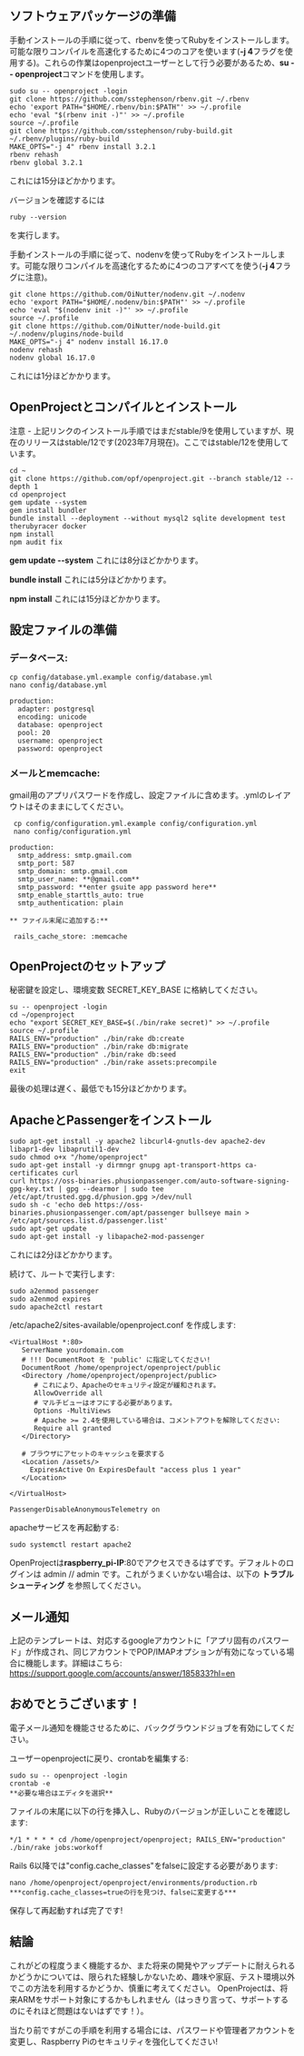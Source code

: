 ## ソフトウェアパッケージの準備

手動インストールの手順に従って、rbenvを使ってRubyをインストールします。可能な限りコンパイルを高速化するために4つのコアを使います(**-j 4**フラグを使用する)。これらの作業はopenprojectユーザーとして行う必要があるため、**su -- openproject**コマンドを使用します。  

```
sudo su -- openproject -login
git clone https://github.com/sstephenson/rbenv.git ~/.rbenv
echo 'export PATH="$HOME/.rbenv/bin:$PATH"' >> ~/.profile
echo 'eval "$(rbenv init -)"' >> ~/.profile
source ~/.profile
git clone https://github.com/sstephenson/ruby-build.git ~/.rbenv/plugins/ruby-build
MAKE_OPTS="-j 4" rbenv install 3.2.1
rbenv rehash
rbenv global 3.2.1

```
これには15分ほどかかります。 

バージョンを確認するには
```
ruby --version
```
を実行します。

手動インストールの手順に従って、nodenvを使ってRubyをインストールします。可能な限りコンパイルを高速化するために4つのコアすべてを使う(**-j 4**フラグに注意)。

```
git clone https://github.com/OiNutter/nodenv.git ~/.nodenv
echo 'export PATH="$HOME/.nodenv/bin:$PATH"' >> ~/.profile
echo 'eval "$(nodenv init -)"' >> ~/.profile
source ~/.profile
git clone https://github.com/OiNutter/node-build.git ~/.nodenv/plugins/node-build
MAKE_OPTS="-j 4" nodenv install 16.17.0
nodenv rehash
nodenv global 16.17.0
```

これには1分ほどかかります。 

## OpenProjectとコンパイルとインストール

注意 - 上記リンクのインストール手順ではまだstable/9を使用していますが、現在のリリースはstable/12です(2023年7月現在)。ここではstable/12を使用しています。

```
cd ~
git clone https://github.com/opf/openproject.git --branch stable/12 --depth 1
cd openproject
gem update --system 
gem install bundler
bundle install --deployment --without mysql2 sqlite development test therubyracer docker 
npm install
npm audit fix
```

**gem update --system** これには8分ほどかかります。 

**bundle install** これには5分ほどかかります。 

**npm install** これには15分ほどかかります。 


## 設定ファイルの準備

### データベース:
```
cp config/database.yml.example config/database.yml
nano config/database.yml
```
```
production:
  adapter: postgresql
  encoding: unicode
  database: openproject
  pool: 20
  username: openproject
  password: openproject
```
  
### メールとmemcache:
 
gmail用のアプリパスワードを作成し、設定ファイルに含めます。.ymlのレイアウトはそのままにしてください。
```
 cp config/configuration.yml.example config/configuration.yml
 nano config/configuration.yml
```
```
production:                          
  smtp_address: smtp.gmail.com
  smtp_port: 587
  smtp_domain: smtp.gmail.com
  smtp_user_name: **@gmail.com**
  smtp_password: **enter gsuite app password here**
  smtp_enable_starttls_auto: true
  smtp_authentication: plain
  
** ファイル末尾に追加する:**
 
 rails_cache_store: :memcache
```


  
## OpenProjectのセットアップ
秘密鍵を設定し、環境変数 SECRET_KEY_BASE に格納してください。

```
su -- openproject -login
cd ~/openproject
echo "export SECRET_KEY_BASE=$(./bin/rake secret)" >> ~/.profile
source ~/.profile
RAILS_ENV="production" ./bin/rake db:create
RAILS_ENV="production" ./bin/rake db:migrate
RAILS_ENV="production" ./bin/rake db:seed
RAILS_ENV="production" ./bin/rake assets:precompile
exit
```
最後の処理は遅く、最低でも15分ほどかかります。

## ApacheとPassengerをインストール

```
sudo apt-get install -y apache2 libcurl4-gnutls-dev apache2-dev libapr1-dev libaprutil1-dev
sudo chmod o+x "/home/openproject"
sudo apt-get install -y dirmngr gnupg apt-transport-https ca-certificates curl
curl https://oss-binaries.phusionpassenger.com/auto-software-signing-gpg-key.txt | gpg --dearmor | sudo tee /etc/apt/trusted.gpg.d/phusion.gpg >/dev/null
sudo sh -c 'echo deb https://oss-binaries.phusionpassenger.com/apt/passenger bullseye main > /etc/apt/sources.list.d/passenger.list'
sudo apt-get update
sudo apt-get install -y libapache2-mod-passenger
```
これには2分ほどかかります。

続けて、ルートで実行します:
```
sudo a2enmod passenger
sudo a2enmod expires
sudo apache2ctl restart
```

/etc/apache2/sites-available/openproject.conf を作成します:
```
<VirtualHost *:80>
   ServerName yourdomain.com
   # !!! DocumentRoot を 'public' に指定してください!
   DocumentRoot /home/openproject/openproject/public
   <Directory /home/openproject/openproject/public>
      # これにより、Apacheのセキュリティ設定が緩和されます。
      AllowOverride all
      # マルチビューはオフにする必要があります。
      Options -MultiViews
      # Apache >= 2.4を使用している場合は、コメントアウトを解除してください:
      Require all granted
   </Directory>

   # ブラウザにアセットのキャッシュを要求する
   <Location /assets/>
     ExpiresActive On ExpiresDefault "access plus 1 year"
   </Location>

</VirtualHost>

PassengerDisableAnonymousTelemetry on
```


apacheサービスを再起動する: 

```
sudo systemctl restart apache2
```


OpenProjectは**raspberry_pi-IP**:80でアクセスできるはずです。デフォルトのログインは admin // admin です。これがうまくいかない場合は、以下の **トラブルシューティング** を参照してください。

## メール通知

上記のテンプレートは、対応するgoogleアカウントに「アプリ固有のパスワード」が作成され、同じアカウントでPOP/IMAPオプションが有効になっている場合に機能します。詳細はこちら: https://support.google.com/accounts/answer/185833?hl=en

## おめでとうございます！


電子メール通知を機能させるために、バックグラウンドジョブを有効にしてください。

ユーザーopenprojectに戻り、crontabを編集する:

```
sudo su -- openproject -login
crontab -e 
**必要な場合はエディタを選択**
```

ファイルの末尾に以下の行を挿入し、Rubyのバージョンが正しいことを確認します:

```
*/1 * * * * cd /home/openproject/openproject; RAILS_ENV="production" ./bin/rake jobs:workoff
```
Rails 6以降では"config.cache_classes"をfalseに設定する必要があります:

```
nano /home/openproject/openproject/environments/production.rb
***config.cache_classes=trueの行を見つけ、falseに変更する***
```

保存して再起動すれば完了です!

## 結論

これがどの程度うまく機能するか、また将来の開発やアップデートに耐えられるかどうかについては、限られた経験しかないため、趣味や家庭、テスト環境以外でこの方法を利用するかどうか、慎重に考えてください。
OpenProjectは、将来ARMをサポート対象にするかもしれません（はっきり言って、サポートするのにそれほど問題はないはずです！）。

当たり前ですがこの手順を利用する場合には、パスワードや管理者アカウントを変更し、Raspberry Piのセキュリティを強化してください!
